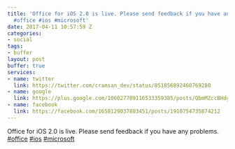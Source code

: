 ```yaml
---
title: 'Office for iOS 2.0 is live. Please send feedback if you have any problems.
  #office #ios #microsoft'
date: 2017-04-11 10:57:59 Z
categories:
- social
tags:
- buffer
layout: post
buffer: true
services:
- name: twitter
  link: https://twitter.com/cramsan_dev/status/851856892460769280
- name: google
  link: https://plus.google.com/106027709116533359385/posts/QbmMZccBHdg
- name: facebook
  link: https://facebook.com/1658129037803451/posts/1910754735874212
---
```


Office for iOS 2.0 is live. Please send feedback if you have any problems. <a href="https://twitter.com/#!/search?q=%23office" title="#office" class="hashtag" rel="external nofollow" target="_blank">#office</a> <a href="https://twitter.com/#!/search?q=%23ios" title="#ios" class="hashtag" rel="external nofollow" target="_blank">#ios</a> <a href="https://twitter.com/#!/search?q=%23microsoft" title="#microsoft" class="hashtag" rel="external nofollow" target="_blank">#microsoft</a>
